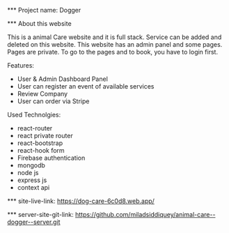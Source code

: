 *** Project name: Dogger

*** About this website

This is a animal Care website and it is full stack. Service can be added and deleted on this website. This website has an admin panel and some pages. Pages are private. To go to the pages and to book, you have to login first.


Features:

   * User & Admin Dashboard Panel
   * User can register an event of available services
   * Review Company
   * User can order via Stripe

Used Technolgies:

   * react-router
   * react private router
   * react-bootstrap
   * react-hook form
   * Firebase authentication
   * mongodb
   * node js
   * express js
   * context api



*** site-live-link:  https://dog-care-6c0d8.web.app/

*** server-site-git-link:  https://github.com/miladsiddiquey/animal-care--dogger--server.git